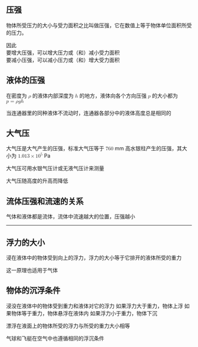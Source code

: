## 压强

物体所受压力的大小与受力面积之比叫做压强，它在数值上等于物体单位面积所受的压力。

因此<br>
要增大压强，可以增大压力或（和）减小受力面积<br>
要减小压强，可以减小压力或（和）增大受力面积

## 液体的压强

在密度为 <math xmlns="http://www.w3.org/1998/Math/MathML"><mi>ρ</mi></math> 的液体内部深度为 <math xmlns="http://www.w3.org/1998/Math/MathML"><mi>h</mi></math> 的地方，液体向各个方向压强 <math xmlns="http://www.w3.org/1998/Math/MathML"><mi>p</mi></math> 的大小都为 <math xmlns="http://www.w3.org/1998/Math/MathML"><mi>p</mi><mo>=</mo><mi>ρ</mi><mi>g</mi><mi>h</mi></math>

当连通器里的同种液体不流动时，连通器各部分中的液体高度总是相同的

## 大气压

大气压是大气产生的压强，标准大气压等于 <math xmlns="http://www.w3.org/1998/Math/MathML"><mn>760</mn></math> mm 高水银柱产生的压强，其大小为 <math xmlns="http://www.w3.org/1998/Math/MathML"><mn>1.013</mn><mo>×</mo><msup><mn>10</mn><mrow><mn>5</mn></mrow></msup></math> Pa

大气压可用水银气压计或无液气压计来测量

大气压随高度的升高而降低

## 流体压强和流速的关系

气体和液体都是流体，流体中流速越大的位置，压强越小

---

## 浮力的大小

浸在液体中的物体受到向上的浮力，浮力的大小等于它排开的液体所受的重力

这一原理也适用于气体

## 物体的沉浮条件

浸没在液体中的物体受到重力和液体对它的浮力
如果浮力大于重力，物体上浮
如果物体等于重力，物体悬浮在液体内
如果浮力小于重力，物体下沉  

漂浮在液面上的物体所受的浮力与所受的重力大小相等

气球和飞艇在空气中也遵循相同的浮沉条件
